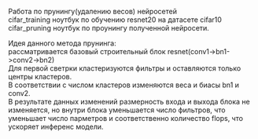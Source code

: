 Работа по прунингу(удалению весов) нейросетей  
cifar_training ноутбук по обучению resnet20 на датасете cifar10  
cifar_pruning  ноутбук по проунингу полученной нейросети.  

Идея данного метода прунинга:  
рассматривается базовый строительный блок resnet(conv1->bn1->conv2->bn2)  
Для первой светрки кластеризуются фильтры и оставляются только центры кластеров.  
В соответствии с числом кластеров изменяются веса и биасы bn1 и conv2.  
В результате данных изменений размерность входа и выхода блока не изменяется, но внутри блока уменьшается число фильтров, что уменьшает число парметров и соответственно количество flops, что ускоряет инференс модели.
